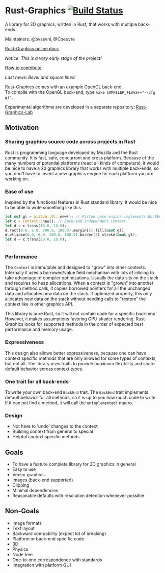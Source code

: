 # Rust-Graphics [![Build Status](https://travis-ci.org/PistonDevelopers/rust-graphics.svg)](https://travis-ci.org/PistonDevelopers/rust-graphics)

A library for 2D graphics, written in Rust, that works with multiple back-ends.

Maintainers: @bvssvni, @Coeuvre

[Rust-Graphics online docs](http://www.piston.rs/docs/rust-graphics/graphics/)

*Notice: This is a very early stage of the project!*

[How to contribute](https://github.com/PistonDevelopers/rust-graphics/issues/277)

*Last news: Bevel and square lines!*

Rust-Graphics comes with an example OpenGL back-end.  
To compile with the OpenGL back-end, type `make COMPILER_FLAGS+="--cfg gl"`.

Experimental algorithms are developed in a separate repository: [Rust-Graphics-Lab](https://github.com/PistonDevelopers/rust-graphics-lab)  

## Motivation

### Sharing graphics source code across projects in Rust

Rust is programming language developed by Mozilla and the Rust community. It is fast, safe, concurrent and cross platform. Because of the many numbers of potential platforms (read: all kinds of computers), it would be nice to have a 2d graphics library that works with multiple back-ends, so you don't have to invent a new graphics engine for each platform you are working on.

### Ease of use

Inspired by the functional features in Rust standard library,
it would be nice to be able to write something like this:

```Rust
let mut gl = piston::Gl::new(); // Piston game engine implements BackEnd trait for OpenGL.
let c = Context::new(); // Back-end independent context.
let d = c.trans(10.0, 10.0);
d.rect(0.0, 0.0, 200.0, 100.0).margin(5).fill(&mut gl);
d.ellipse(0.0, 0.0, 200.0, 100.0).border(3).stroke(&mut gl);
let d = c.trans(20.0, 20.0);
...
```

### Performance

The `Context` is immutable and designed to "grow" into other contexts. Internally it uses a borrowed/value field mechanism with lots of inlining to take advantage of compiler optimizations. Usually the data sits on the stack and requires no heap allocations. When a context is "grown" into another through method calls, it copies borrowed pointers for all the unchanged data and allocates new data on the stack. If optimized properly, this only allocates new data on the stack without needing calls to "restore" the context like in other graphics API.

This library is pure Rust, so it will not contain code for a specific back-end. However, it makes assumptions favoring GPU shader rendering. Rust-Graphics looks for supported methods in the order of expected best performance and memory usage.  

### Expressiveness

This design also allows better expressiveness, because one can have context specific methods that are only allowed for some types of contexts, but not all. The library uses traits to provide maximum flexibility and share default behavior across context types. 

### One trait for all back-ends

To write your own back-end `BackEnd` trait. The `BackEnd` trait implements default behavior for all methods, so it is up to you how much code to write. If it can not find a method, it will call the `unimplemented!` macro.  

### Design

* Not have to 'undo' changes to the context
* Building context from general to special
* Helpful context specific methods

## Goals

* To have a feature complete library for 2D graphics in general
* Easy to use
* Vector graphics
* Images (back-end supported)
* Clipping
* Minimal dependencies
* Reasonable defaults with resolution detection whenever possible

## Non-Goals

* Image formats
* Text layout
* Backward compability (expect lot of breaking)
* Platform or back-end specific code
* 3D
* Physics
* Node tree
* One-to-one correspondence with standards
* Integration with platform GUI

